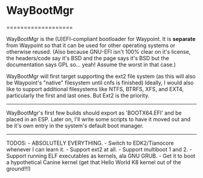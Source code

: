 # WayBootMgr
===================

WayBootMgr is the (U)EFI-compliant bootloader for Waypoint.
It is __separate__ from Waypoint so that it can be used for other operating systems or otherwise reused.
(Also because GNU-EFI isn't 100% clear on it's license, the headers/code say it's BSD and the page says it's BSD but the documentation says GPL so... yeah! Assume the worst in that case.)

WayBootMgr will first target supporting the ext2 file system (as this will also be Waypoint's "native" filesystem until cnfs is finished)
Ideally, I would also like to support additional filesystems like NTFS, BTRFS, XFS, and EXT4, particularly the first and last ones. But Ext2 is the priority.
___

WayBootMgr's first few builds should export as 'BOOTX64.EFI' and be placed in an ESP. Later on, I'll write some scripts to have it moved out and be it's own entry in the system's default boot manager.
___

TODOS:
	- ABSOLUTELY EVERYTHING.
	- Switch to EDK2/Tianocore whenever I can learn it.
	- Support ext2 at all.
	- Support multiboot 1 and 2.
	- Support running ELF executables as kernels, ala GNU GRUB.
	- Get it to boot a hypothetical Canine kernel (get that Hello World K8 kernel out of the ground!!!)
